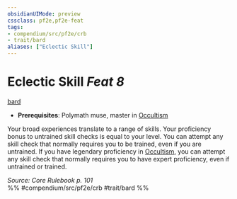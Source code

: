 ```yaml
---
obsidianUIMode: preview
cssclass: pf2e,pf2e-feat
tags:
- compendium/src/pf2e/crb
- trait/bard
aliases: ["Eclectic Skill"]
---
```

# Eclectic Skill  *Feat 8*  
[bard](Reference/Rules/Traits/bard.md "Bard Class Trait")  

- **Prerequisites**: Polymath muse, master in [Occultism](skills.md#Occultism)

Your broad experiences translate to a range of skills. Your proficiency bonus to untrained skill checks is equal to your level. You can attempt any skill check that normally requires you to be trained, even if you are untrained. If you have legendary proficiency in [Occultism](skills.md#Occultism), you can attempt any skill check that normally requires you to have expert proficiency, even if untrained or trained.

*Source: Core Rulebook p. 101*  
%% #compendium/src/pf2e/crb #trait/bard %%